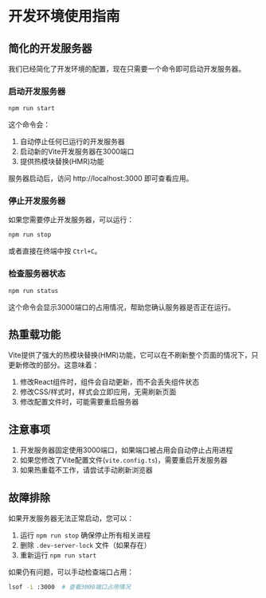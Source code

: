 # 开发环境使用指南

## 简化的开发服务器

我们已经简化了开发环境的配置，现在只需要一个命令即可启动开发服务器。

### 启动开发服务器

```bash
npm run start
```

这个命令会：
1. 自动停止任何已运行的开发服务器
2. 启动新的Vite开发服务器在3000端口
3. 提供热模块替换(HMR)功能

服务器启动后，访问 http://localhost:3000 即可查看应用。

### 停止开发服务器

如果您需要停止开发服务器，可以运行：

```bash
npm run stop
```

或者直接在终端中按 `Ctrl+C`。

### 检查服务器状态

```bash
npm run status
```

这个命令会显示3000端口的占用情况，帮助您确认服务器是否正在运行。

## 热重载功能

Vite提供了强大的热模块替换(HMR)功能，它可以在不刷新整个页面的情况下，只更新修改的部分。这意味着：

1. 修改React组件时，组件会自动更新，而不会丢失组件状态
2. 修改CSS/样式时，样式会立即应用，无需刷新页面
3. 修改配置文件时，可能需要重启服务器

## 注意事项

1. 开发服务器固定使用3000端口，如果端口被占用会自动停止占用进程
2. 如果您修改了Vite配置文件(`vite.config.ts`)，需要重启开发服务器
3. 如果热重载不工作，请尝试手动刷新浏览器

## 故障排除

如果开发服务器无法正常启动，您可以：

1. 运行 `npm run stop` 确保停止所有相关进程
2. 删除 `.dev-server-lock` 文件（如果存在）
3. 重新运行 `npm run start`

如果仍有问题，可以手动检查端口占用：
```bash
lsof -i :3000  # 查看3000端口占用情况
```
